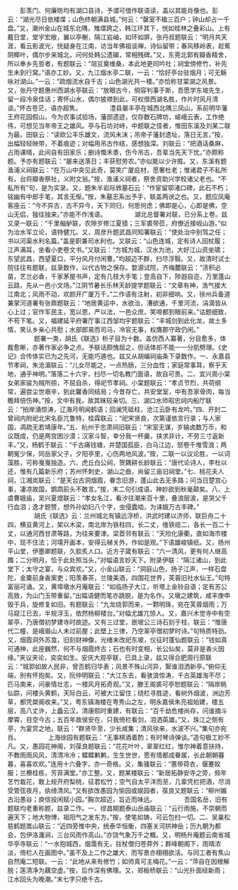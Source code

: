 <!-- { "loadSidebar": true } -->
　　彭羡门、何廉昉均有湖口县诗，予谓可借作联语读，盖以其能肖像也。彭云：“湖光尽日依楼堞；山色终朝满县城。”何云：“罄室不楹三百户；钟山却占一千盘。”又，潮州金山在城东北隅，雉堞跨之，韩江环其下，恍如桂林之叠彩山。上有戴日堂，堂宇宏敞，翼以亭榭，隔江岩岫，如环如屏，张丹叔题联云：“明月共天涯，看云影波光，恍疑身在江南，访当年佛祖谈禅，诗仙留带；春风移岭表，趁蕉阴椰叶，偶尔步来城北，问何处韩公遗碣，常相残碑。”又，东莞北郭有瓣香精舍，所以奉乡先哲者，有题联云：“俎豆奠维桑，本此地更同吟社；祠堂傍修竹，补先生未到行窝。”语亦工妙。又，九江烟水亭二联，一云：“恰好亭台驻烟月；可无觞咏对湖山。”一云：“疏烟流水自千古；山色湖光共一楼。”亦恰称甘棠湖之风景。又，张丹守题惠州西湖水亭联云：“放眼古今，倘容判事于斯，吾愿学东坡先生，留一段冷泉佳话；寄怀山水，偶尔披襟到此，可权借西湖名胜，作片时风月清谈。”怀古苍茫，语亦超隽。
　　
　　澧县屡丰亭在城西北隅三凤山，系前明华藩王府花园假山，今为农事试验场，藩邸遗迹，仅存数石牌坊，嵯峨云表，工作绝伟，可想见当年帝王之雄风。亭与石坊对峙，中题联之佳者，惟田东溪及刘某二联为最。田联云：“读欧公丰乐雄文，流风未沫；吊帝子藩封遗址，落日无言。”按，出幅轻轻映带，不着痕迹；对幅用吊古作结，感想独深。刘联云：“把酒话桑麻，占雨课晴，此间自有田家乐；删诗慨禾黍，伤今吊古，吾辈当先天下忧。”亦颇称题。予亦有题联云：“屡来送落日；丰获慰劳农。”亦似能以少许胜。又，东溪有题渔浦义祠联云：“在万山中突见此奇，莫笑广厦庇材，愿奢杜老；惟诸君子不私所有，台将瓣香祭社，义附文翁。”按，渔浦义祠者，祭舍资助兴学校诸父老也。“不私所有”句，是为实录。又，题朱半岩际敩墓石云：“作宦留鄂渚口碑，此石不朽；铭幽有中郎手笔，其言无惭。”按，朱墓志系出予手，联盖两谀之也。又，题应凤庵客座云：“今不异古，古不异今，天下同归，何思何虑；佛即是心，心即是佛，空山无侣，独往独来。”亦能不作浅语。
　　
　　湖北总督署对联，已分系上卷。兹又录一联云：“千里舳舻联，农隙岁修江夏猎；三军裘带莅，府僚近接岘山游。”似为治水军立论，语特健兀。又，周彦升题武昌同知署联云：“使处治中别驾之任；书以河渠水利名篇。”盖是职兼司水利也。又联云：“山色连城，定有诗人回杖履；江声满耳，坐看小吏卷文书。”又联云：“方城为城，汉水为池，大好江山资坐啸；东望武昌，西望夏口，平分风月付闲曹。”均超迈不群，扫尽浮翳。又，故清时试士院往往有题联，兹录数作，以代古物之保存。婺源试院，齐梅麓联云：“渍积必苗，艺兰必香，千家茅屋书声，定有几枝大手笔；登高自下，陟遐自迩，万里蓬山云路，先从一邑小文场。”江阴节暑长乐林天龄提学题联云：“文章有神，浩气接大江南北；风雨不动，欢颜开广厦万千。”二作语有注射，初非细响。又，徐州兵备道兼掌河道署有张鼎题联云：“地居黄运中，水欲治，漕欲通，千里河流，涓滴皆从心上过；官作军民主，宽以恩，严以法，一邑众庶，笑啼都到眼前来。”诂题细致，不苟下笔。又，福建延平府署厅事江西邹均宇题联云：“丰城剑到此化龙，故土多情，笑认乡亲心共慰；水部郎易而司马，冷官无事，权膺郡守政仍闲。”
　　
　　题署一类，胡氏《联选》析子目为十数。盖仿西人纂著，分目愈多，体裁愈晰，亦著作家必争之点。予联话颇愧屈之，但话体却不能一一分肌劈理。《史记》合传体实已为之先河，无能巧遁也。兹又从胡编祠庙条下录数作。一、永嘉县节孝祠，朱沧湄联云：“儿女尽能之，一点热肠，三分血性；家庭常事耳，察乎天地，通乎神明。”落落二十六宇，扫尽一切名教门面语，故自可贵。二、宜兴周小棠女弟家骏为贼所掠，不屈自杀，得祀节孝祠。小棠题联云：“孝贞节烈，共荷纲常，遍尝尘世艰辛，到此馨香同结局；今昔存亡，共安堂室，中有吾家骨肉，每当瞻拜倍伤神。”按，文中有我，故其昧较亲切。三、湖口水师昭忠祠内船厅联云：“拍岸涌惊涛，辽海月明闻鹤语；回澜凭砥柱，沧江云卧有龙吟。”四、开封二曾祠内附祀北宋名臣兀鲁特，桂霖联云：“祀宋贤良，次第谨依言行录；与人家国，凋疏无若靖康年。”五、杭州于忠肃祠旧联云：“宋室无谋，岁输卤数万币，和议既成，仍是两宫困沙漠；汉家斗智，幸分我一杯羹，挟求非计，不劳三寸返新丰。”又，杨鹤于联云：“千古痛钱塘，并楚国孤臣，白马江边，怒卷千堆雪浪；两朝冤少保，同岳家父子，夕阳亭里，心伤两地风波。”按，二联一以议论胜，一以词藻胜，可称戛戛独造。六、虎丘白公祠，贺耦耕长龄联云：“唐代论诗人，李杜以还，惟有几篇新乐府；苏州怀刺史，湖山之曲，尚留三亩旧祠堂。”七、桃花夫人祠，江湘岚联云：“是天台古洞烟霞，眷念旧游，蓬山此去无多路；问当日楚宫心事，凄凉故国，鹦鹉前头不敢言。”按，末二句引成语，神妙欲到秋毫颠矣。八、上虞曹娥庙，吴兴夏煜联云：“孝女名江，看汐往潮来百十里，叠浪层波，是哭父千行血泪；逸才题赞，想外孙幼妇八个字，虫侵蠹啮，为诔娥万古丰碑。”
　　
　　胡氏《联选》云：兰州城北有镇远浮桥，洪武时建以济师，联巨舟二十四，横亘黄河上，架以木梁，南北岸为铁柱四，长二丈，维铁缆二，各长一百二十丈，以通河西甘肃等路，为往来要津。梁茝邻有联云：“天险化康衢，直如海市楼中，现不住法；河壖开画本，安得云梯关外，作如是观。”下语雄峻镇纸。又，扬州平山堂，伊墨卿题联，久脍炙人口。近方子箴有联云：“六一清风，更有何人继高躅；二分明月，恰于此处照当头，”对幅语言妙天下。附录伊联：“隔江诸山，到此堂下；太守之宴，与众宾欢。”又，小金山联云：“洞庭山色，扬子江声，一样石盘陀，金粟前身香案吏；阳羡春茶，兰陵美酒，四围花世界，芙蓉旧社水仙王。”句特富丽可诵。又，黄埠墩水月庵联云：“如临扬子大江，听塔上金铃自语；定有苏公高致，为山门玉带重留。”出幅语健而笔亦跳脱，是为名作。又墩之建筑，咸丰庚申毁于兵，旋修复如旧。有题联云：“九龙绕郭而来，一颗明珠，宛在芙蓉烟雨；万马窥江已去，半规浮玉，依然杨柳楼台。”对幅尤雄兀惊人。又，嘉兴木觉寺中有空翠亭，乃唐僧初梦建寺时故迹。又有三过堂，嵌坡公三诗石刻于柱，联云：“惟唐代二幢，是峨眉山人未过前屋；此壁上三律，乃空翠亭僧初梦时诗。”句特质特劲。又，烟霞洞外苏龛，旧刻财神像，光绪末改祀东坡，仪征时蓬仙题联云：“钱如真可通神，此座巍然，何不与烟霞终古；石也有时变相，长公仙矣，莫非是香火因缘。”夹议夹论，奕奕如生。安庆大观亭联，已具上录，兹又得合肥周行原联云：“城郭如故人民非，曾否鹤归华表；风景不殊山河异，繄谁泪洒新亭。”俯仰无端，别有怀抱矣。又，阮仲明联云：“大江东去，看骇浪惊涛，千古英雄淘不尽；匹马南来，问豪情壮志，一楼风月拓奇观。”又，滕王阁裘可亭恕题联云：“隔岸眺仙踪，问楼头黄鹤，天际白云，可被大江留住；绕栏寻胜迹，看树外烟波，洲边芳草，都凭桀阁收来。”又，粤东镇海楼在粤秀山之左，明永嘉侯朱亮祖始建，楼五层，高八丈许，上矗云汉，清康熙时重建，有联云：“百千劫危楼尚存，问谁摘斗摩霄，目空今古；五百年故侯安在，只我倚栏看剑，泪洒英雄。”又，珠江之侧有亭，为宴赏之地，联云：“群贤毕至，少长咸集；清风徐来，水波不兴。”集句亦宛肖。
　　
　　上海徐园有题联云：“无事棋酒着酌；有时琴诗弹谈。”造句极工妙不凡。又，愚园花神阁，刘葆良题联云：“花花叶叶，翠翠红红，惟尔神着意扶持，不教雨雨风风，清清冷冷；鲽鲽鹣鹣，生生世世，愿有情都成眷属，长此朝朝暮暮，喜喜欢欢。”连用十六叠字，亦一奇格。又，集骚联云：“蕙带荷衣，偃蹇姣服；兰橑桂栋，芳菲满堂。”亦工整。又，题某楼联云：“新居拓静安寺之旁，频年艺竹栽花，敢上规开府梨桃，征君松竹；空气自太平洋而至，几辈凭栏把酒，尽消受管弦夜月，纨绮清风。”又有欲改愚园为愉园或娱园者，葆良又题联云：“柳州媚古沿愚谷；庾信投闲赋小园。”胸次超迈，旨近而味远。
　　
　　吾国名岳，旧有题联均老重称题，兹录二作。一、缪昌期题泰山岳庙联云：“云行雨施，不崇朝而遍天下；地大物博，祖阳气之发东方。”按，使笔如铸，可云包扫一切。二、吴巢松慈鹤题嵩山联云：“近四旁惟中央，统泰华恒衡，四塞关河拱神岳；历九朝为都会，包伊洛瀍涧，三台风雨作高山。”亦饶气象万千之概。又，明杨升庵题云南省城华亭寺联云：“一水抱城西，烟霭有无，拄杖僧归苍莽外；群峰朝阁下，雨晴浓淡，倚栏人在画图中。”虽不及上二作之雄大，而写景亦栩栩欲活。与同工者有焦山自然庵二短联。一云：“此地从来有修竹；如师真可主梅花。”一云：“萍自在因根解脱；莲清净为藕空虚。”按，后作深有佛理。又，郑板桥联云：“山光扑面经新雨；江水回头为晚潮。”末七字只绝千古。
　　
